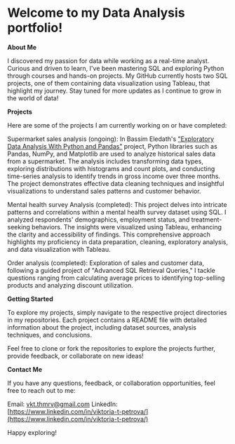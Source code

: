 # Welcome to my Data Analysis portfolio!

**About Me**

I discovered my passion for data while working as a real-time analyst. Curious and driven to learn, I've been mastering SQL and exploring Python through courses and hands-on projects. My GitHub currently hosts two SQL projects, one of them containing data visualization using Tableau, that highlight my journey. Stay tuned for more updates as I continue to grow in the world of data!

**Projects**

Here are some of the projects I am currently working on or have completed:

Supermarket sales analysis (ongoing): In Bassim Eledath's ["Exploratory Data Analysis With Python and Pandas"](https://www.coursera.org/projects/exploratory-data-analysis-python-pandas) project, Python libraries such as Pandas, NumPy, and Matplotlib are used to analyze historical sales data from a supermarket. The analysis includes transforming data types, exploring distributions with histograms and count plots, and conducting time-series analysis to identify trends in gross income over three months. The project demonstrates effective data cleaning techniques and insightful visualizations to understand sales patterns and customer behavior.

Mental health survey Analysis (completed): This project delves into intricate patterns and correlations within a mental health survey dataset using SQL. I analyzed respondents' demographics, employment status, and treatment-seeking behaviors. The insights were visualized using Tableau, enhancing the clarity and accessibility of findings. This comprehensive approach highlights my proficiency in data preparation, cleaning, exploratory analysis, and data visualization with Tableau.

Order analysis (completed): Exploration of sales and customer data, following a guided project of "Advanced SQL Retrieval Queries," I tackle questions ranging from calculating average prices to identifying top-selling products and analyzing discount utilization. 

**Getting Started**

To explore my projects, simply navigate to the respective project directories in my repositories. Each project contains a README file with detailed information about the project, including dataset sources, analysis techniques, and conclusions.

Feel free to clone or fork the repositories to explore the projects further, provide feedback, or collaborate on new ideas!

**Contact Me**

If you have any questions, feedback, or collaboration opportunities, feel free to reach out to me:

Email: vkt.thmrv@gmail.com
LinkedIn: [https://www.linkedin.com/in/viktoria-t-petrova/](https://www.linkedin.com/in/viktoria-t-petrova/)

Happy exploring!
